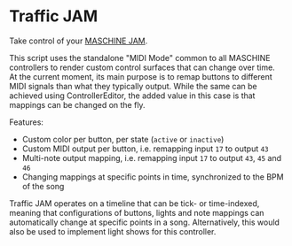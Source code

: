 # Traffic JAM
Take control of your [MASCHINE JAM](https://www.native-instruments.com/en/products/maschine/production-systems/maschine-jam/).

This script uses the standalone "MIDI Mode" common to all MASCHINE controllers to render custom control surfaces that can change over time.  
At the current moment, its main purpose is to remap buttons to different MIDI signals than what they typically output. While the same can be achieved using ControllerEditor, the added value in this case is that mappings can be changed on the fly.

Features:
- Custom color per button, per state (`active` or `inactive`)
- Custom MIDI output per button, i.e. remapping input `17` to output `43`
- Multi-note output mapping, i.e. remapping input `17` to output `43`, `45` and `46`
- Changing mappings at specific points in time, synchronized to the BPM of the song

Traffic JAM operates on a timeline that can be tick- or time-indexed, meaning that configurations of buttons, lights and note mappings can automatically change at specific points in a song. Alternatively, this would also be used to implement light shows for this controller.
